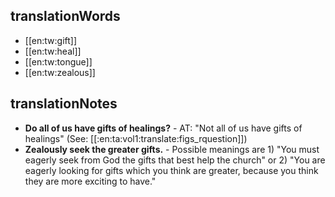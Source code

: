 ## translationWords

* [[en:tw:gift]]
* [[en:tw:heal]]
* [[en:tw:tongue]]
* [[en:tw:zealous]]

## translationNotes

* **Do all of us have gifts of healings?** - AT: "Not all of us have gifts of healings" (See: [[:en:ta:vol1:translate:figs_rquestion]])
* **Zealously seek the greater gifts.** - Possible meanings are 1) "You must eagerly seek from God the gifts that best help the church" or 2) "You are eagerly looking for gifts which you think are greater, because you think they are more exciting to have."

